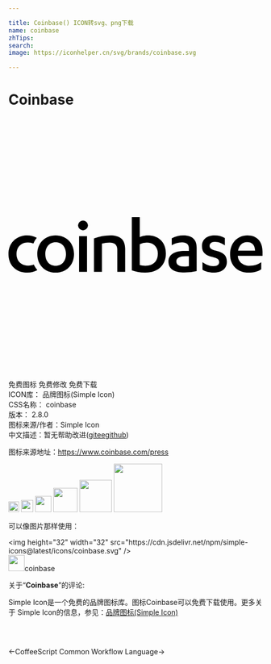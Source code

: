 ```yaml
---

title: Coinbase() ICON转svg、png下载
name: coinbase
zhTips: 
search: 
image: https://iconhelper.cn/svg/brands/coinbase.svg

---
```


# Coinbase  <small style="font-size: 60%;font-weight: 100"></small>

<div id="svg" class="svg-wrap">
<svg role="img" viewBox="0 0 24 24" xmlns="http://www.w3.org/2000/svg"><title>Coinbase icon</title><path d="M2.391 13.861c.089.195.204.37.341.524a1.975 1.975 0 0 1-.963.235C.744 14.62 0 13.944 0 12.866c0-1.086.782-1.762 1.769-1.762.351 0 .628.076.908.225-.131.16-.238.342-.32.541a1.388 1.388 0 0 0-.52-.098c-.607 0-1.078.388-1.078 1.094 0 .668.456 1.094 1.109 1.094.187 0 .36-.034.523-.099zm2.062-2.757c1.01 0 1.739.714 1.739 1.762 0 1.04-.729 1.754-1.739 1.754-1.002 0-1.731-.714-1.731-1.754 0-1.048.729-1.762 1.731-1.762zm0 .645c-.562 0-.972.433-.972 1.117 0 .676.41 1.109.972 1.109.577 0 .98-.433.98-1.109 0-.684-.403-1.117-.98-1.117zm2.217 2.795V11.18h.751v3.364H6.67zm-.099-4.397a.472.472 0 0 1 .942 0 .48.48 0 0 1-.471.478.48.48 0 0 1-.471-.478zm1.506 1.246a4.49 4.49 0 0 1 1.541-.289c.858 0 1.405.326 1.405 1.276v2.164h-.744v-2.096c0-.486-.304-.661-.721-.661a2.59 2.59 0 0 0-.729.099v2.658h-.752v-3.151zm3.575-2.013h.752v1.891c.159-.084.471-.167.766-.167.972 0 1.701.623 1.701 1.701 0 1.086-.721 1.815-1.966 1.815-.486 0-.911-.098-1.253-.22V9.38zm.752 4.527c.144.045.334.068.524.068.69 0 1.184-.38 1.184-1.155 0-.653-.463-1.04-1.032-1.04a1.41 1.41 0 0 0-.676.159v1.968zm4.638-1.618c0-.365-.273-.532-.645-.532a1.9 1.9 0 0 0-.972.273v-.653a2.241 2.241 0 0 1 1.093-.273c.737 0 1.26.304 1.26 1.147v2.225a5.026 5.026 0 0 1-1.153.137c-.873 0-1.511-.266-1.511-1.026 0-.683.584-1.017 1.556-1.017h.372v-.281zm0 .782h-.319c-.524 0-.865.152-.865.494 0 .349.319.486.774.486.114 0 .274-.016.41-.038v-.942zm1.283.562c.311.235.683.38 1.025.38.334 0 .554-.114.554-.38 0-.274-.197-.372-.63-.486-.698-.16-.995-.441-.995-1.025 0-.684.517-1.018 1.2-1.018.38 0 .683.083.964.258v.691c-.296-.212-.584-.342-.941-.342-.327 0-.501.16-.501.38s.144.334.531.441c.767.167 1.101.455 1.101 1.063 0 .706-.539 1.025-1.268 1.025-.395 0-.789-.106-1.04-.273v-.714zm3.337-.6v.015c.045.6.562.927 1.085.927.463 0 .798-.107 1.131-.327v.661c-.303.213-.751.311-1.184.311-1.047 0-1.761-.668-1.761-1.731 0-1.071.698-1.785 1.625-1.785.979 0 1.442.63 1.442 1.549v.38h-2.338zm1.632-.486c-.015-.524-.273-.813-.759-.813-.433 0-.752.304-.85.813h1.609z"/></svg>
</div>
<detail full-name='coinbase'></detail>

<div class="detail-page">
<p>
<span><span class="badge-success badge">免费图标</span> <span class="badge-success badge">免费修改</span>  <span class="badge-success badge">免费下载</span> </span>
<br/>
<span>
ICON库：
<span class="badge-secondary badge">品牌图标(Simple Icon)</span> 
</span>
<br/>
<span>
CSS名称：
<span class="badge-secondary badge">coinbase</span> 
</span>

<br/>
<span>
版本：
<span class="badge-secondary badge">2.8.0</span> 
</span>
<br/>
<span>图标来源/作者：<span class="badge-light badge">Simple Icon</span></span> 
<br/>
<span class="zh-detail">中文描述：暂无<span class="help-link"><span>帮助改进</span>(<a href="https://gitee.com/liuwave/icon-helper/edit/master/json/brands/coinbase.json" target="_blank" rel="noopener noreferrer">gitee</a><a href="https://github.com/liuwave/icon-helper/edit/master/json/brands/coinbase.json" target="_blank" rel="noopener noreferrer">github</a></span>)</span><br/>
</p>
</div><div class="description description alert alert-light"><p>图标来源地址：<a href="https://www.coinbase.com/press" target="_blank" rel="noopener noreferrer">https://www.coinbase.com/press</a></p></div>
<div class="alert alert-dark">
<img height="21" width="21" src="https://cdn.jsdelivr.net/npm/simple-icons@latest/icons/coinbase.svg" />
<img height="24" width="24" src="https://cdn.jsdelivr.net/npm/simple-icons@latest/icons/coinbase.svg" />
<img height="32" width="32" src="https://cdn.jsdelivr.net/npm/simple-icons@latest/icons/coinbase.svg" />
<img height="48" width="48" src="https://cdn.jsdelivr.net/npm/simple-icons@latest/icons/coinbase.svg" />
<img height="64" width="64" src="https://cdn.jsdelivr.net/npm/simple-icons@latest/icons/coinbase.svg" />
<img height="96" width="96" src="https://cdn.jsdelivr.net/npm/simple-icons@latest/icons/coinbase.svg" />

</div>
<div>
  <p>可以像图片那样使用：    
  </p>
  <div class="alert alert-primary" style="font-size: 14px">
    &lt;img height="32" width="32" src="https://cdn.jsdelivr.net/npm/simple-icons@latest/icons/coinbase.svg" /&gt;
    <copy-btn content='<img height="32" width="32" src="https://cdn.jsdelivr.net/npm/simple-icons@latest/icons/coinbase.svg" />'></copy-btn>
  </div>
  <div class="alert alert-secondary">
    <img height="32" width="32" src="https://cdn.jsdelivr.net/npm/simple-icons@latest/icons/coinbase.svg" />coinbase
    <copy-btn content="coinbase" btn-title="复制图标名称"></copy-btn>
  </div>
</div>
<div class="icon-detail__container">
<p>关于“<b>Coinbase</b>”的评论:</p>
</div>
<Vssue title="关于“Coinbase”的评论" />
<div><p>Simple Icon是一个免费的品牌图标库。图标Coinbase可以免费下载使用。更多关于  Simple Icon的信息，参见：<a target="_blank" href="https://iconhelper.cn/brands.html">品牌图标(Simple Icon)</a>
</p></div>


<div style="padding:2rem 0 " class="page-nav"><p class="inner"><span class="prev">←<router-link to="/icon/coffeescript.html">CoffeeScript</router-link></span> <span class="next"><router-link to="/icon/common-workflow-language.html">Common Workflow Language</router-link>→</span></p></div>
